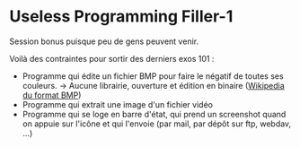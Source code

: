 # Useless Programming Filler-1
Session bonus puisque peu de gens peuvent venir. 

Voilà des contraintes pour sortir des derniers exos 101 : 

* Programme qui édite un fichier BMP pour faire le négatif de toutes ses couleurs. -> Aucune librairie, ouverture et édition en binaire ([Wikipedia du format BMP](https://en.wikipedia.org/wiki/BMP_file_format))
* Programme qui extrait une image d'un fichier vidéo
* Programme qui se loge en barre d'état, qui prend un screenshot quand on appuie sur l'icône et qui l'envoie (par mail, par dépôt sur ftp, webdav, ...)
